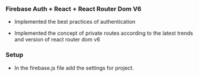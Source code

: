### Firebase Auth + React + React Router Dom V6

* Implemented the best practices of authentication

* Implemented the concept of private routes according to the latest trends and version of react router dom v6

### Setup
* In the firebase.js file add the settings for project.